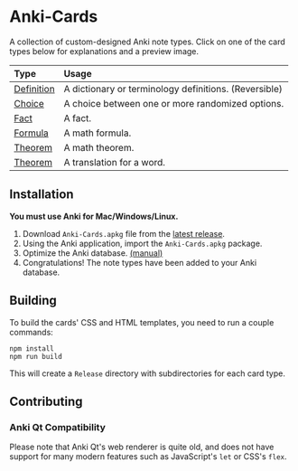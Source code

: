 # Anki-Cards
A collection of custom-designed Anki note types.
Click on one of the card types below for explanations and a preview image.

|Type|Usage|
|:--|:--|
|[Definition](Definition/About.md)|A dictionary or terminology definitions. (Reversible)|
|[Choice](Choice/About.md)|A choice between one or more randomized options.|
|[Fact](Fact/About.md)|A fact.|
|[Formula](Formula/About.md)|A math formula.|
|[Theorem](Theorem/About.md)|A math theorem.|
|[Theorem](Theorem/About.md)|A translation for a word.|

## Installation

**You must use Anki for Mac/Windows/Linux.**

1. Download `Anki-Cards.apkg` file from the [latest release](https://github.com/eth-p/Anki-Cards/releases/latest).
2. Using the Anki application, import the `Anki-Cards.apkg` package.
3. Optimize the Anki database. [(manual)](https://apps.ankiweb.net/docs/manual.html#checking-your-collection)
4. Congratulations! The note types have been added to your Anki database.

## Building

To build the cards' CSS and HTML templates, you need to run a couple commands:

```shell
npm install
npm run build
```

This will create a `Release` directory with subdirectories for each card type.

## Contributing

### Anki Qt Compatibility

Please note that Anki Qt's web renderer is quite old, and does not
have support for many modern features such as JavaScript's `let` or CSS's `flex`.
